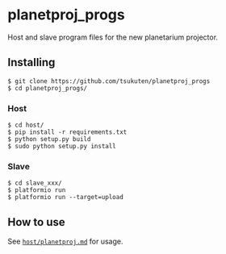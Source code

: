 # planetproj_progs

Host and slave program files for the new planetarium projector.


## Installing

```
$ git clone https://github.com/tsukuten/planetproj_progs
$ cd planetproj_progs/
```

### Host

```
$ cd host/
$ pip install -r requirements.txt
$ python setup.py build
$ sudo python setup.py install
```

### Slave

```
$ cd slave_xxx/
$ platformio run
$ platformio run --target=upload
```


## How to use

See [`host/planetproj.md`](host/planetproj.md) for usage.

